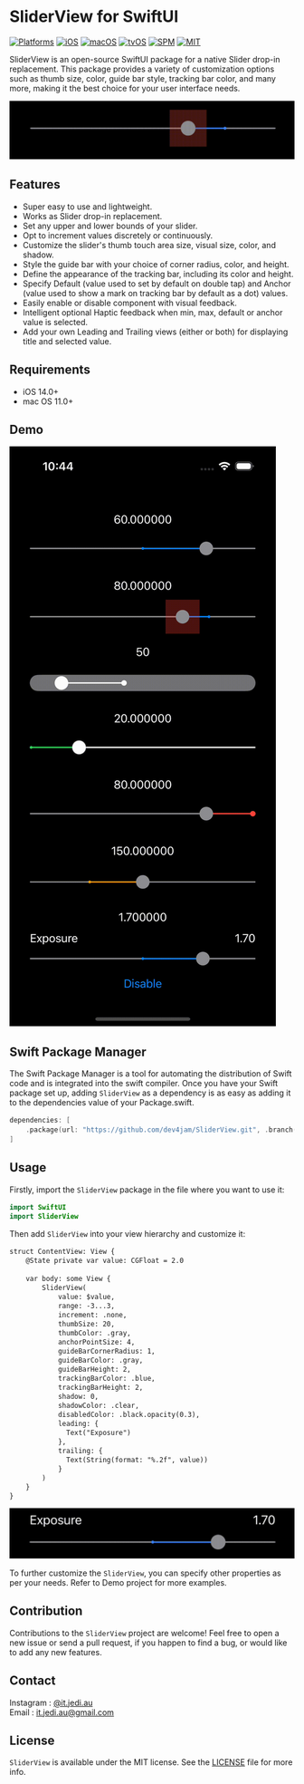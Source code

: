 # SliderView for SwiftUI

[![Platforms](https://img.shields.io/badge/Platforms-iOS%20%7C%20macOS-blue?style=flat-square)](https://developer.apple.com/macOS)
[![iOS](https://img.shields.io/badge/iOS-14.0-blue.svg)](https://developer.apple.com/iOS)
[![macOS](https://img.shields.io/badge/macOS-11.0-blue.svg)](https://developer.apple.com/macOS)
[![tvOS](https://img.shields.io/badge/tvOS-14.0-blue.svg)](https://developer.apple.com/tvOS)
[![SPM](https://img.shields.io/badge/SPM-compatible-green?style=flat-square)](https://developer.apple.com/documentation/swift_packages/package/)
[![MIT](https://img.shields.io/badge/licenses-MIT-red.svg)](https://opensource.org/licenses/MIT)  

SliderView is an open-source SwiftUI package for a native Slider drop-in replacement. This package provides a variety of customization options such as thumb size, color, guide bar style, tracking bar color, and many more, making it the best choice for your user interface needs.

![](Demo/Generic-Demo.png)

## Features

- Super easy to use and lightweight.
- Works as Slider drop-in replacement.
- Set any upper and lower bounds of your slider.
- Opt to increment values discretely or continuously.
- Customize the slider's thumb touch area size, visual size, color, and shadow.
- Style the guide bar with your choice of corner radius, color, and height.
- Define the appearance of the tracking bar, including its color and height.
- Specify Default (value used to set by default on double tap) and Anchor (value used to show a mark on tracking bar by default as a dot) values.
- Easily enable or disable component with visual feedback.
- Intelligent optional Haptic feedback when min, max, default or anchor value is selected.
- Add your own Leading and Trailing views (either or both) for displaying title and selected value.

## Requirements

- iOS 14.0+
- mac OS 11.0+

## Demo
![Examples](Demo/SliderView-Demo.gif)

## Swift Package Manager
The Swift Package Manager is a tool for automating the distribution of Swift code and is integrated into the swift compiler. Once you have your Swift package set up, adding `SliderView` as a dependency is as easy as adding it to the dependencies value of your Package.swift.

```swift
dependencies: [
    .package(url: "https://github.com/dev4jam/SliderView.git", .branch("main"))
]
```

## Usage

Firstly, import the `SliderView` package in the file where you want to use it:

```swift
import SwiftUI
import SliderView
```

Then add `SliderView` into your view hierarchy and customize it:

```
struct ContentView: View {
    @State private var value: CGFloat = 2.0

    var body: some View {
        SliderView(
            value: $value,
            range: -3...3,
            increment: .none,
            thumbSize: 20,
            thumbColor: .gray,
            anchorPointSize: 4,
            guideBarCornerRadius: 1,
            guideBarColor: .gray,
            guideBarHeight: 2,
            trackingBarColor: .blue,
            trackingBarHeight: 2,
            shadow: 0,
            shadowColor: .clear,
            disabledColor: .black.opacity(0.3),
            leading: {
              Text("Exposure")
            },
            trailing: {
              Text(String(format: "%.2f", value))
            }
        )
    }
}
```
![](Demo/Exposure-Demo.png)

To further customize the `SliderView`, you can specify other properties as per your needs. Refer to Demo project for more examples.

## Contribution
Contributions to the `SliderView` project are welcome! Feel free to open a new issue or send a pull request, if you happen to find a bug, or would like to add any new features.

## Contact
Instagram : [@it.jedi.au](https://www.instagram.com/it.jedi.au)  
Email : [it.jedi.au@gmail.com](mailto:it.jedi.au@gmail.com)

## License
`SliderView` is available under the MIT license. See the [LICENSE](LICENSE) file for more info.

